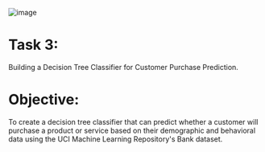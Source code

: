 ![image](https://github.com/user-attachments/assets/a1c081c1-4645-40de-952c-b3aaec302ee4)

# Task 3: 
Building a Decision Tree Classifier for Customer Purchase Prediction.

# Objective:
To create a decision tree classifier that can predict whether a customer will purchase a product or service based on their demographic and behavioral data using the UCI Machine Learning Repository's Bank dataset.
